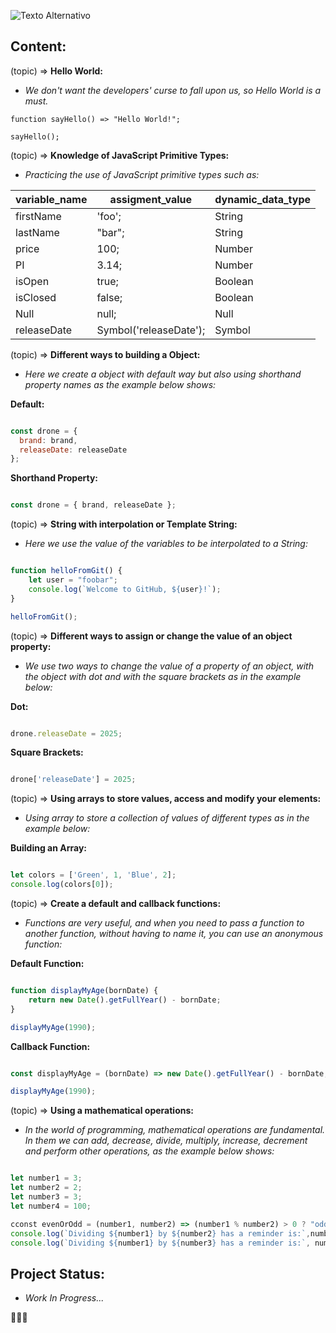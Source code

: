 ![Texto Alternativo](https://compraco.com.br/cdn/shop/articles/Para-que-e-usado-o-JavaScript.jpg?v=1717267239)

## Content:

(topic) ⇒ **Hello World:**
-  _We don't want the developers' curse to fall upon us, so Hello World is a must._

~~~javascript~~~
function sayHello() => "Hello World!";

sayHello();
~~~

(topic) ⇒ **Knowledge of JavaScript Primitive Types:**
- _Practicing the use of JavaScript primitive types such as:_

variable_name | assigment_value | dynamic_data_type
------------- | --------------- |------------------
firstName     | 'foo';          | String
lastName      | "bar";          | String
price         | 100;            | Number
PI            | 3.14;           | Number
isOpen        | true;           | Boolean
isClosed      | false;          | Boolean
Null          | null;           | Null
releaseDate   | Symbol('releaseDate'); | Symbol
    
(topic) ⇒ **Different ways to building a Object:**
- _Here we create a object with default way but also using shorthand property names as the example below shows:_

**Default:**

~~~javascript

const drone = {
  brand: brand,
  releaseDate: releaseDate
};
~~~

**Shorthand Property:**

~~~javascript

const drone = { brand, releaseDate };
~~~

(topic) ⇒ **String with interpolation or Template String:**
- _Here we use the value of the variables to be interpolated to a String:_

~~~javascript

function helloFromGit() {
    let user = "foobar";
    console.log(`Welcome to GitHub, ${user}!`);
}

helloFromGit();
~~~

(topic) ⇒ **Different ways to assign or change the value of an object property:**
- _We use two ways to change the value of a property of an object, with the object with dot and with the square brackets as in the example below:_

**Dot:**

~~~javascript

drone.releaseDate = 2025;
~~~

**Square Brackets:**

~~~javascript

drone['releaseDate'] = 2025;
~~~

(topic) ⇒ **Using arrays to store values, access and modify your elements:**
- _Using array to store a collection of values ​​of different types as in the example below:_

**Building an Array:**

~~~javascript

let colors = ['Green', 1, 'Blue', 2];
console.log(colors[0]);
~~~

(topic) ⇒ **Create a default and callback functions:**
- _Functions are very useful, and when you need to pass a function to another function, without having to name it, you can use an anonymous function:_

**Default Function:**

~~~javascript

function displayMyAge(bornDate) {
    return new Date().getFullYear() - bornDate;
}

displayMyAge(1990);
~~~

**Callback Function:**

~~~javascript

const displayMyAge = (bornDate) => new Date().getFullYear() - bornDate;

displayMyAge(1990);
~~~

(topic) ⇒ **Using a mathematical operations:**
- _In the world of programming, mathematical operations are fundamental. In them we can add, decrease, divide, multiply, increase, decrement and perform other operations, as the example below shows:_

~~~javascript

let number1 = 3;
let number2 = 2;
let number3 = 3;
let number4 = 100;

cconst evenOrOdd = (number1, number2) => (number1 % number2) > 0 ? "odd" : "even"; 
console.log(`Dividing ${number1} by ${number2} has a reminder is:`,number1 % number2,`so the number is ${evenOrOdd(number1, number2)}.`);
console.log(`Dividing ${number1} by ${number3} has a reminder is:`, number1 % number3,`so the number is ${evenOrOdd(number1, number3)}.`);
~~~

## Project Status:
- _Work In Progress..._

👨🏻‍💻
